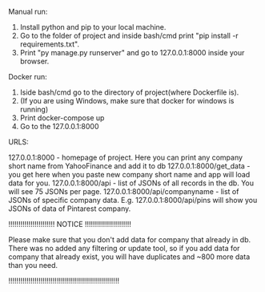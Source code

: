 Manual run:

1. Install python and pip to your local machine.
2. Go to the folder of project and inside bash/cmd print "pip install -r requirements.txt".
3. Print "py manage.py runserver" and go to 127.0.0.1:8000 inside your browser.

Docker run:

1. Iside bash/cmd go to the directory of project(where Dockerfile is).
2. (If you are using Windows, make sure that docker for windows is running)
3. Print docker-compose up
4. Go to the 127.0.0.1:8000

URLS:

127.0.0.1:8000 - homepage of project. Here you can print any company short name from YahooFinance and add it to db
127.0.0.1:8000/get_data - you get here when you paste new company short name and app will load data for you.
127.0.0.1:8000/api - list of JSONs of all records in the db. You will see 75 JSONs per page.
127.0.0.1:8000/api/companyname - list of JSONs of specific company data. E.g. 127.0.0.1:8000/api/pins will show you JSONs of data of Pintarest company.

!!!!!!!!!!!!!!!!!!!!!!! NOTICE !!!!!!!!!!!!!!!!!!!!!!!

Please make sure that you don't add data for company that already in db. 
There was no added any filtering or update tool, so if you add data for company that already exist, you will have duplicates and ~800 more data than you need.

!!!!!!!!!!!!!!!!!!!!!!!!!!!!!!!!!!!!!!!!!!!!!!!!!!!!!!!
